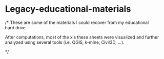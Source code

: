 # Legacy-educational-materials

/*
These are some of the materials I could recover from my educational hard drive. 

After computations, most of the xls these sheets were visualized and further analyzed using several tools (i.e. QGIS, k-mine, Civil3D, ...).

*/
